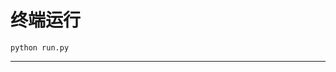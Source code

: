 # 终端运行

```shell
python run.py
```
**************************************************************************************************************************************************************************************************************************************************************************************